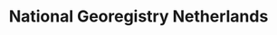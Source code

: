 ---
schema: default
title: National Georegistry Netherlands
organization: Nationaal Georegister Nederland
notes: ''
resources:
  - name: Catalogue
    url: 'http://nationaalgeoregister.nl/geonetwork/srv/dut/catalog.search#/home'
    format: html
  - name: NGR Viewservice
    url: 'http://nationaalgeoregister.nl/geonetwork/srv/dut/catalog.search#/map'
    format: Viewer
  - name: GeoNetwork API
    url: 'http://nationaalgeoregister.nl/geonetwork/api-doc/#!/records/get_5'
    format: html
  - name: Documentation
    url: 'http://pdok-ngr.readthedocs.io'
    format: html
license: ''
category:
  - Catalogues
  - Viewer
---